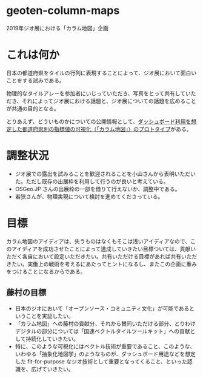 # geoten-column-maps
2019年ジオ展における「カラム地図」企画

# これは何か
日本の都道府県をタイルの行列に表現することによって、ジオ展において面白いことをする試みである。

物理的なタイルアレーを参加者にいじっていただき、写真をとって共有していただき、それによってジオ展における話題と、ジオ展についての話題を広めることが共通の目的となる。

とりあえず、どういものかについての公開情報として、[ダッシュボード利用を想定した都道府県別の指標値の可視化（「カラム地図」）のプロトタイプ](https://qiita.com/hfu/items/8d8df2ae5dcf9d9e0f4a)がある。

# 調整状況
- ジオ展での露出を試みることを歓迎されることを小山さんから表明いただいた。ただし既存の出展枠を利用して行うのが良いと考えている。
- OSGeo.JP さんの出展枠の一部を借りて行えないか、調整中である。
- 若狭さんが、物理実現について検討を進めてくださっている。

# 目標
カラム地図のアイディアは、失うものはなくもそこは浅いアイディアなので、このアイディアを成功させたことによって達成していきたい目標ついては、貢献いただく各自において設定いただきたい。共有いただける目標があれば共有いただきたい。実働上の戦術を考えるにあたってヒントになるし、またこの企画に重みをつけることになるからである。

## 藤村の目標
- 日本のジオにおいて「オープンソース・コミュニティ文化」が可能であるということを実証したい。
- 「カラム地図」への藤村の貢献分、それから賛同いただける部分、とりわけデジタルの部分については「国連ベクトルタイルツールキット」への貢献として持続化していきたい。
- 特に、このような可視化にはベクトル技術が重要であること、このような、いわゆる「抽象化地図学」のようなものが、ダッシュボード用途などを想定した fit-for-purpose なジオ技術として重要となってくること、といった認識を、広げていきたい。
